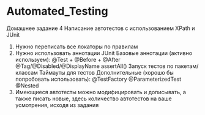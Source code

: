 # Automated_Testing
Домашнее задание 4
Написание автотестов с использованием XPath и JUnit
1) Нужно переписать все локаторы по правилам 
2) Нужно использовать аннотации JUnit 
Базовые аннотации (активно используем): 
@Test + @Before + @After 
@Tag/@Disabled/@DisplayName 
assertAll() 
Запуск тестов по пакетам/классам 
Таймауты для тестов 
Дополнительные (хорошо бы попробовать использовать): 
@TestFactory 
@ParameterizedTest 
@Nested 
3) Имеющиеся автотесты можно модифицировать и дописывать, а также писать новые, здесь количество автотестов на ваше усмотрения, исходя из задания 
